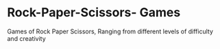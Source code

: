 # Rock-Paper-Scissors- Games
Games of Rock Paper Scissors, Ranging from different levels of difficulty and creativity
